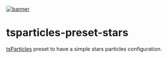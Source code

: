 [![banner](https://cdn.matteobruni.it/images/particles/banner2.png)](https://particles.matteobruni.it)

# tsparticles-preset-stars

[tsParticles](https://github.com/matteobruni/tsparticles) preset to have a simple stars particles configuration.
